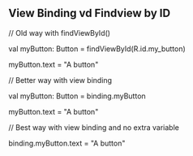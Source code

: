 
## View Binding vd Findview by ID

// Old way with findViewById()

val myButton: Button = findViewById(R.id.my_button)

myButton.text = "A button"

// Better way with view binding

val myButton: Button = binding.myButton

myButton.text = "A button"

// Best way with view binding and no extra variable

binding.myButton.text = "A button"

